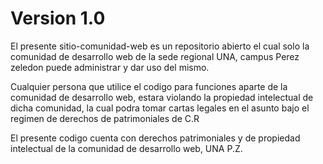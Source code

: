 # Version 1.0

El presente sitio-comunidad-web es un repositorio abierto
el cual solo la comunidad de desarrollo web de la sede 
regional UNA, campus Perez zeledon puede administrar y dar
uso del mismo.

Cualquier persona que utilice el codigo para funciones aparte
de la comunidad de desarrollo web, estara violando la propiedad
intelectual de dicha comunidad, la cual podra tomar cartas legales
en el asunto bajo el regimen de derechos de patrimoniales de C.R

El presente codigo cuenta con derechos patrimoniales y de propiedad
intelectual de la comunidad de desarrollo web, UNA P.Z.
